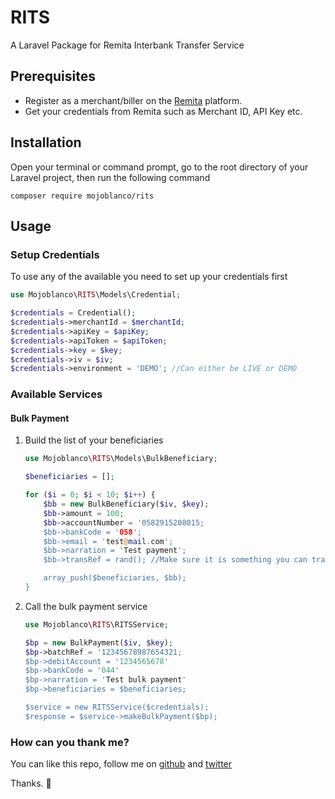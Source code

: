 # RITS

A Laravel Package for Remita Interbank Transfer Service

## Prerequisites
- Register as a merchant/biller on the [Remita]('https://www.remita.net/') platform.
- Get your credentials from Remita such as Merchant ID, API Key etc.

## Installation
Open your terminal or command prompt, go to the root directory of your Laravel project, then run the following command

    composer require mojoblanco/rits

## Usage

### Setup Credentials
To use any of the available you need to set up your credentials first

```php
use Mojoblanco\RITS\Models\Credential;

$credentials = Credential();
$credentials->merchantId = $merchantId;
$credentials->apiKey = $apiKey;
$credentials->apiToken = $apiToken;
$credentials->key = $key;
$credentials->iv = $iv;
$credentials->environment = 'DEMO'; //Can either be LIVE or DEMO
```

### Available Services

#### Bulk Payment
1. Build the list of your beneficiaries

    ```php
    use Mojoblanco\RITS\Models\BulkBeneficiary;

    $beneficiaries = [];

    for ($i = 0; $i < 10; $i++) {
        $bb = new BulkBeneficiary($iv, $key);
        $bb->amount = 100;
        $bb->accountNumber = '0582915208015;
        $bb->bankCode = '058';
        $bb->email = 'test@mail.com';
        $bb->narration = 'Test payment';
        $bb->transRef = rand(); //Make sure it is something you can track.

        array_push($beneficiaries, $bb);
    }
    ```

2. Call the bulk payment service

    ```php
    use Mojoblanco\RITS\RITSService;

    $bp = new BulkPayment($iv, $key);
    $bp->batchRef = '12345678987654321;
    $bp->debitAccount = '1234565678'
    $bp->bankCode = '044'
    $bp->narration = 'Test bulk payment'
    $bp->beneficiaries = $beneficiaries;

    $service = new RITSService($credentials);
    $response = $service->makeBulkPayment($bp);
    ```


### How can you thank me?
You can like this repo, follow me on [github](https://github.com/mojoblanco) and [twitter](https://twitter.com/themojoblanco)

Thanks. 🙂
